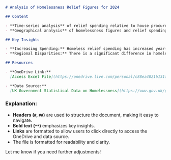 ```markdown
# Analysis of Homelessness Relief Figures for 2024

## Content

- **Time-series analysis** of relief spending relative to house procurement.
- **Geographical analysis** of homelessness figures and relief spending across UK regions.

## Key Insights

- **Increasing Spending:** Homeless relief spending has increased year-on-year, largely due to inflation.
- **Regional Disparities:** There is a significant difference in homelessness rates between UK regions, likely due to historical inequalities between northern and southern regions.

## Resources

- **OneDrive Link:**
  [Access Excel File](https://onedrive.live.com/personal/c88ea4021b131a70/_layouts/15/Doc.aspx?resid=C88EA4021B131A70!s4ba9686b3553450bb4dc9e1c5d18dffe&cid=c88ea4021b131a70&migratedtospo=true&app=Excel)

- **Data Source:**
  [UK Government Statistical Data on Homelessness](https://www.gov.uk/government/statistical-data-sets/live-tables-on-homelessness)
```

### Explanation:
- **Headers (`#`, `##`)** are used to structure the document, making it easy to navigate.
- **Bold text (`**`)** emphasizes key insights.
- **Links** are formatted to allow users to click directly to access the OneDrive and data source.
- The file is formatted for readability and clarity.

Let me know if you need further adjustments!
